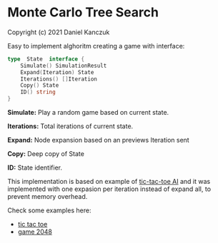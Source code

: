# Monte Carlo Tree Search

Copyright (c) 2021 Daniel Kanczuk

Easy to implement alghoritm creating a game with interface:

```go
type  State  interface {
	Simulate() SimulationResult
	Expand(Iteration) State
	Iterations() []Iteration
	Copy() State
	ID() string
}
```
**Simulate:** Play a random game based on current state.

**Iterations:** Total iterations of current state. 

**Expand:** Node expansion based on an previews Iteration sent

**Copy:** Deep copy of State

**ID:** State identifier.

This implementation is based on example of [tic-tac-toe AI](https://vgarciasc.github.io/mcts-viz) and it was implemented with one expasion per iteration instead of expand all, to prevent memory overhead.

Check some examples here:

* [tic tac toe](https://github.com/danielsussa/go-mcts/blob/master/examples/tic-tac-toe/tictacgame.go)
* [game 2048](https://github.com/danielsussa/go-mcts/blob/master/examples/g2048/g2048.go)